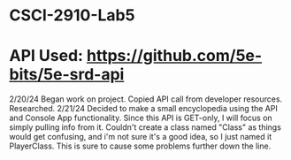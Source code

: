 # CSCI-2910-Lab5
# API Used: https://github.com/5e-bits/5e-srd-api

2/20/24 Began work on project. Copied API call from developer resources. Researched.
2/21/24 Decided to make a small encyclopedia using the API and Console App functionality.<nl>
        Since this API is GET-only, I will focus on simply pulling info from it.
        Couldn't create a class named "Class" as things would get confusing, and i'm not sure it's a good idea, so I just named it PlayerClass. This is sure to cause some problems further down the line.
